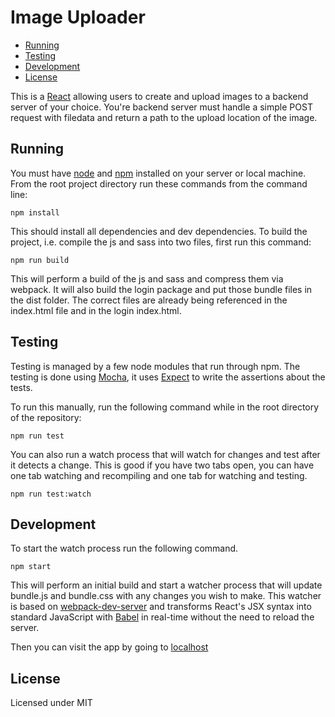 # Image Uploader

* [Running](#running)
* [Testing](#testing)
* [Development](#development)
* [License](#license)

This is a [React](https://facebook.github.io/react/) allowing users to create and upload images to a backend server of your choice. You're backend server must handle a simple POST request with filedata and return a path to the upload location of the image.

## Running

You must have [node](https://nodejs.org/) and [npm](https://www.npmjs.org/) installed on your server or local machine. From the root project directory run these commands from the command line:

```
npm install
```

This should install all dependencies and dev dependencies. To build the project, i.e. compile the js and sass into two files, first run this command:

```
npm run build
```

This will perform a build of the js and sass and compress them via webpack. It will also build the login package and put those bundle files in the dist folder. The correct files are already being referenced in the index.html file and in the login index.html.

## Testing

Testing is managed by a few node modules that run through npm. The testing is done using [Mocha](https://mochajs.org/), it uses [Expect](https://github.com/mjackson/expect) to write the assertions about the tests.

To run this manually, run the following command while in the root directory of the repository:

```
npm run test
```

You can also run a watch process that will watch for changes and test after it detects a change. This is good if you have two tabs open, you can have one tab watching and recompiling and one tab for watching and testing.

```
npm run test:watch
```

## Development

To start the watch process run the following command.

```
npm start
```
This will perform an initial build and start a watcher process that will update bundle.js and bundle.css with any changes you wish to make.  This watcher is based on [webpack-dev-server](https://webpack.github.io/docs/webpack-dev-server) and transforms React's JSX syntax into standard JavaScript with [Babel](https://github.com/babel/babel) in real-time without the need to reload the server.

Then you can visit the app by going to [localhost](http://localhost:8080/)

## License

Licensed under MIT
